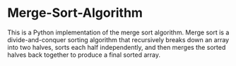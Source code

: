 # Merge-Sort-Algorithm
This is a Python implementation of the merge sort algorithm. Merge sort is a divide-and-conquer sorting algorithm that recursively breaks down an array into two halves, sorts each half independently, and then merges the sorted halves back together to produce a final sorted array.
